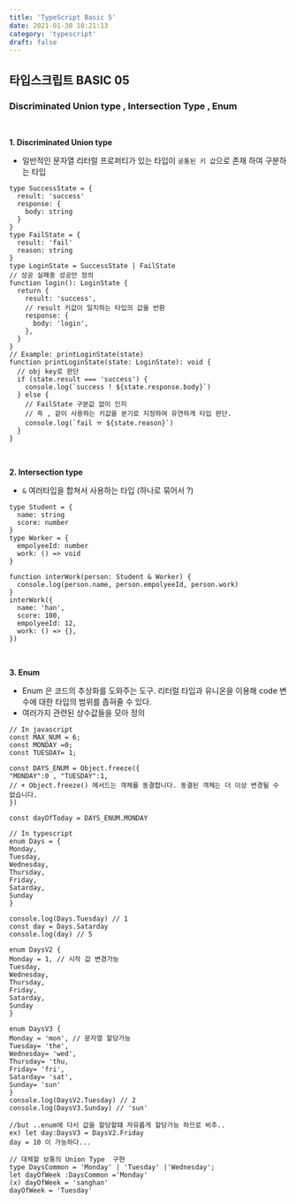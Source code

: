 ```yaml
---
title: 'TypeScript Basic 5'
date: 2021-01-30 18:21:13
category: 'typescript'
draft: false
---
```


## 타입스크립트 BASIC 05

### Discriminated Union type , Intersection Type , Enum

<BR />

**1. Discriminated Union type**

- 일반적인 문자열 리터럴 프로퍼티가 있는 타입이 `공통된 키 값`으로 존재 하여 구분하는 타입

```tsx
type SuccessState = {
  result: 'success'
  response: {
    body: string
  }
}
type FailState = {
  result: 'fail'
  reason: string
}
type LoginState = SuccessState | FailState
// 성공 실패중 성공만 정의
function login(): LoginState {
  return {
    result: 'success',
    // result 키값이 일치하는 타입의 값을 반환
    response: {
      body: 'login',
    },
  }
}
// Example: printLoginState(state)
function printLoginState(state: LoginState): void {
  // obj key로 판단
  if (state.result === 'success') {
    console.log(`success ! ${state.response.body}`)
  } else {
    // FailState 구분값 없이 인지
    // 즉 , 같이 사용하는 키값을 분기로 지정하여 유연하게 타입 판단.
    console.log(`fail ㅠ ${state.reason}`)
  }
}
```

<BR />

**2. Intersection type**

- `&` 여러타입을 합쳐서 사용하는 타입 (하나로 묶어서 ?)

```tsx
type Student = {
  name: string
  score: number
}
type Worker = {
  empolyeeId: number
  work: () => void
}

function interWork(person: Student & Worker) {
  console.log(person.name, person.empolyeeId, person.work)
}
interWork({
  name: 'han',
  score: 100,
  empolyeeId: 12,
  work: () => {},
})
```

<BR />

**3. Enum**

- Enum 은 코드의 추상화를 도와주는 도구. 리터럴 타입과 유니온을 이용해 code 변수에 대한 타입의 범위를 좁혀줄 수 있다.
- 여러가지 관련된 상수값들을 모아 정의

```tsx
// In javascript
const MAX_NUM = 6;
const MONDAY =0;
const TUESDAY= 1;

const DAYS_ENUM = Object.freeze({
"MONDAY":0 , "TUESDAY":1,
// + Object.freeze() 메서드는 객체를 동결합니다. 동결된 객체는 더 이상 변경될 수 없습니다.
})

const dayOfToday = DAYS_ENUM.MONDAY

// In typescript
enum Days = {
Monday,
Tuesday,
Wednesday,
Thursday,
Friday,
Satarday,
Sunday
}

console.log(Days.Tuesday) // 1
const day = Days.Satarday
console.log(day) // 5

enum DaysV2 {
Monday = 1, // 시작 값 변경가능
Tuesday,
Wednesday,
Thursday,
Friday,
Satarday,
Sunday
}

enum DaysV3 {
Monday = 'mon', // 문자열 할당가능
Tuesday= 'the',
Wednesday= 'wed',
Thursday= 'thu,
Friday= 'fri',
Satarday= 'sat',
Sunday= 'sun'
}
console.log(DaysV2.Tuesday) // 2
console.log(DaysV3.Sunday) // 'sun'

//but ..enum에 다시 값을 할당할떄 자유롭게 할당가능 하므로 비추..
ex) let day:DaysV3 = DaysV2.Friday
day = 10 이 가능하다...

// 대체할 보통의 Union Type  구현
type DaysCommon = 'Monday' | 'Tuesday' |'Wednesday';
let dayOfWeek :DaysCommon ='Monday'
(x) dayOfWeek = 'sanghan'
dayOfWeek = 'Tuesday'

```
